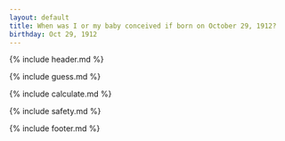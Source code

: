 ```yaml
---
layout: default
title: When was I or my baby conceived if born on October 29, 1912?
birthday: Oct 29, 1912
---
```


{% include header.md %}

{% include guess.md %}

{% include calculate.md %}

{% include safety.md %}

{% include footer.md %}



